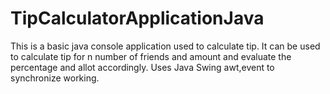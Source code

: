 # TipCalculatorApplicationJava
This is a basic java console application used to calculate tip.
It can be used to calculate tip for n number of friends and amount and evaluate the percentage and allot accordingly.
Uses Java Swing awt,event to synchronize working.
